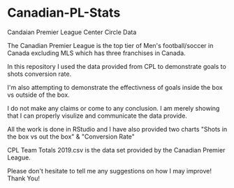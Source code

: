 # Canadian-PL-Stats

Candaian Premier League Center Circle Data

The Canadian Premier League is the top tier of Men's football/soccer in Canada excluding MLS which has three franchises in Canada.

In this repository I used the data provided from CPL to demonstrate goals to shots conversion rate.

I'm also attempting to demonstrate the effectivness of goals inside the box vs outside of the box.

I do not make any claims or come to any conclusion. I am merely showing that I can properly visulize and communicate the data provide.

All the work is done in RStudio and I have also provided two charts "Shots in the box vs out the box" & "Conversion Rate"

CPL Team Totals 2019.csv is the data set provided by the Canadian Premier League.

Please don't hesitate to tell me any suggestions on how I may improve! Thank You!


